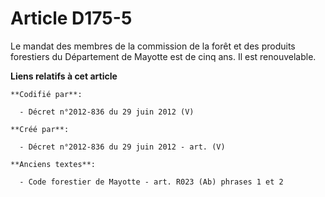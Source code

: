 # Article D175-5

Le mandat des membres de la commission de la forêt et des produits forestiers du Département de Mayotte est de cinq ans. Il
est renouvelable.

**Liens relatifs à cet article**

	**Codifié par**:

	  - Décret n°2012-836 du 29 juin 2012 (V)

	**Créé par**:

	  - Décret n°2012-836 du 29 juin 2012 - art. (V)

	**Anciens textes**:

	  - Code forestier de Mayotte - art. R023 (Ab) phrases 1 et 2
